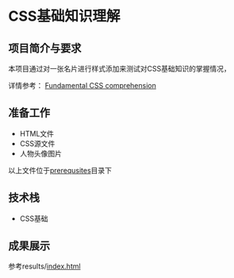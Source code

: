 # CSS基础知识理解

## 项目简介与要求
本项目通过对一张名片进行样式添加来测试对CSS基础知识的掌握情况，

详情参考：
[Fundamental CSS comprehension](https://developer.mozilla.org/en-US/docs/Learn/CSS/Introduction_to_CSS/Fundamental_CSS_comprehension)

## 准备工作
- HTML文件
- CSS源文件
- 人物头像图片

以上文件位于[prerequsites](prerequisites)目录下

## 技术栈
- CSS基础


## 成果展示
参考results/[index.html](https://litaooooo.github.io/CSS-Projects/pro1-Fundamental%20CSS%20comprehension/results/index.html)
